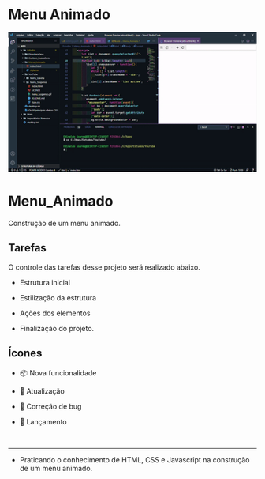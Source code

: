 <h1 *align*="center">Menu Animado</h5>

<p align="center">
  <a href="https://github.com/ednaldosdl/Menu_Animado" target="_blank">
    <img src="menu_animado.gif" alt="Menu Animado"/>
  </a>

# Menu_Animado
Construção de um menu animado.


## Tarefas
 O controle das tarefas desse projeto será realizado abaixo.

 * Estrutura inicial

 * Estilização da estrutura

 * Ações dos elementos

 * Finalização do projeto.


## Ícones

- 📦 Nova funcionalidade

- 🔄 Atualização

- 🐛 Correção de bug

- 🏁 Lançamento

 <br/>

</p>

<hr/>

- Praticando o conhecimento de HTML, CSS e Javascript na construção de um menu animado.